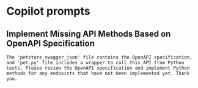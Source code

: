 # Copilot prompts

## Implement Missing API Methods Based on OpenAPI Specification 

```
The 'petstore_swagger.json' file contains the OpenAPI specification, and 'pet.py' file includes a wrapper to call this API from Python tests. Please review the OpenAPI specification and implement Python methods for any endpoints that have not been implemented yet. Thank you.
```

